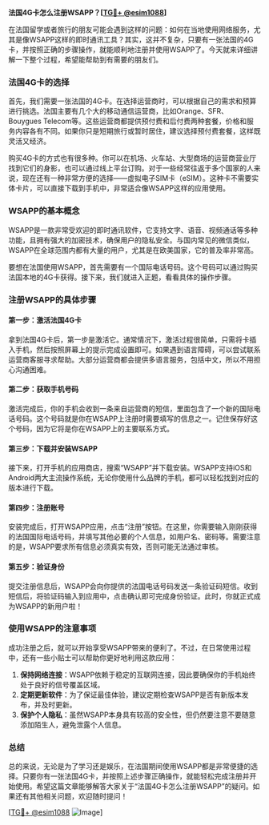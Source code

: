**法国4G卡怎么注册WSAPP？[[TG💪+ @esim1088](https://t.me/s/esim1088)]**

在法国留学或者旅行的朋友可能会遇到这样的问题：如何在当地使用网络服务，尤其是像WSAPP这样的即时通讯工具？其实，这并不复杂，只要有一张法国的4G卡，并按照正确的步骤操作，就能顺利地注册并使用WSAPP了。今天就来详细讲解一下整个过程，希望能帮助到有需要的朋友们。

### 法国4G卡的选择

首先，我们需要一张法国的4G卡。在选择运营商时，可以根据自己的需求和预算进行挑选。法国主要有几个大的移动通信运营商，比如Orange、SFR、Bouygues Telecom等。这些运营商都提供预付费和后付费两种套餐，价格和服务内容各有不同。如果你只是短期旅行或暂时居住，建议选择预付费套餐，这样既灵活又经济。

购买4G卡的方式也有很多种。你可以在机场、火车站、大型商场的运营商营业厅找到它们的身影，也可以通过线上平台订购。对于一些经常往返于多个国家的人来说，现在还有一种非常方便的选择——虚拟电子SIM卡（eSIM）。这种卡不需要实体卡片，可以直接下载到手机中，非常适合像WSAPP这样的应用使用。

### WSAPP的基本概念

WSAPP是一款非常受欢迎的即时通讯软件，它支持文字、语音、视频通话等多种功能，且拥有强大的加密技术，确保用户的隐私安全。与国内常见的微信类似，WSAPP在全球范围内都有大量的用户，尤其是在欧美国家，它的普及率非常高。

要想在法国使用WSAPP，首先需要有一个国际电话号码。这个号码可以通过购买法国本地的4G卡获得。接下来，我们就进入正题，看看具体的操作步骤。

### 注册WSAPP的具体步骤

#### 第一步：激活法国4G卡

拿到法国4G卡后，第一步是激活它。通常情况下，激活过程很简单，只需将卡插入手机，然后按照屏幕上的提示完成设置即可。如果遇到语言障碍，可以尝试联系运营商客服寻求帮助。大部分运营商都会提供多语言服务，包括中文，所以不用担心沟通困难。

#### 第二步：获取手机号码

激活完成后，你的手机会收到一条来自运营商的短信，里面包含了一个新的国际电话号码。这个号码就是你在WSAPP上注册时需要填写的信息之一。记住保存好这个号码，因为它将是你在WSAPP上的主要联系方式。

#### 第三步：下载并安装WSAPP

接下来，打开手机的应用商店，搜索“WSAPP”并下载安装。WSAPP支持iOS和Android两大主流操作系统，无论你使用什么品牌的手机，都可以轻松找到对应的版本进行下载。

#### 第四步：注册账号

安装完成后，打开WSAPP应用，点击“注册”按钮。在这里，你需要输入刚刚获得的法国国际电话号码，并填写其他必要的个人信息，如用户名、密码等。需要注意的是，WSAPP要求所有信息必须真实有效，否则可能无法通过审核。

#### 第五步：验证身份

提交注册信息后，WSAPP会向你提供的法国电话号码发送一条验证码短信。收到短信后，将验证码输入到应用中，点击确认即可完成身份验证。此时，你就正式成为WSAPP的新用户啦！

### 使用WSAPP的注意事项

成功注册之后，就可以开始享受WSAPP带来的便利了。不过，在日常使用过程中，还有一些小贴士可以帮助你更好地利用这款应用：

1. **保持网络连接**：WSAPP依赖于稳定的互联网连接，因此要确保你的手机始终处于良好的信号覆盖区域。
2. **定期更新软件**：为了保证最佳体验，建议定期检查WSAPP是否有新版本发布，并及时更新。
3. **保护个人隐私**：虽然WSAPP本身具有较高的安全性，但仍然要注意不要随意添加陌生人，避免泄露个人信息。

### 总结

总的来说，无论是为了学习还是娱乐，在法国期间使用WSAPP都是非常便捷的选择。只要你有一张法国4G卡，并按照上述步骤正确操作，就能轻松完成注册并开始使用。希望这篇文章能够解答大家关于“法国4G卡怎么注册WSAPP”的疑问。如果还有其他相关问题，欢迎随时提问！

[[TG💪+ @esim1088](https://t.me/s/esim1088) ![Image](https://i.postimg.cc/4NQfJmqS/Snipaste-2025-05-13-00-14-12.png)]